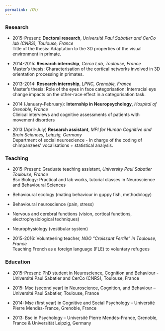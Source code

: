 ```yaml
---
permalink: /CV/
---
```

<!--
#A more detailed version of this CV can be found [here](https://github.com/yseulthb/yseulthb.github.io/blob/master/images/CV_YHB.pdf).
-->

### Research
* 2015-Present: **Doctoral research**, *Université Paul Sabatier and CerCo lab (CNRS), Toulouse, France*<br /> 
Title of the thesis: Adaptation to the 3D properties of the visual environment in primate. <!--(Funded by the University Paul Sabatier, Toulouse). Supervisor: Benoit Cottereau, CNRS researcher-->

<!-- Brief synopsis:
Stereovision refers to our ability to perceive the tridimensional (3D) structure of our environment from the bidimensional images that are projected on our retinas. In primates, it is considered to have contributed to the emergence of fine motor skills, such as reaching and grasping objects, by giving precise information about the position and form of the objects that are in our environment.
Surprisingly, despite the work dedicated to the development of those technologies, artificial models of stereovision are still far from reaching such performances, their main limit being that their preestablished approaches that are not able to adapt to the different environmental properties.
The main purpose of this project is, thus, to provide a better understanding of how the visual system in primates adapts to the 3D properties of our environment. We intend to study the relation between the 3D properties of our environment and cortical responses to those properties at a macroscopic level, by conducting functional neuroimaging studies.
Those data will then be used to model stereoscopic vision with the aim of developing artificial vision systems that will be able to learn to detect those 3D properties without supervision.
-->

* 2014-2015: **Research internship**, *Cerco Lab, Toulouse, France*<br />
Master’s thesis: Characterisation of the cortical networks involved in 3D orientation processing in primates.

* 2013-2014: **Research internship**, *LPNC, Grenoble, France*<br />
Master’s thesis: Role of the eyes in face categorisation: Interracial eye change impacts on the other-race effect in a categorisation task.

* 2014 (January-February): **Internship in Neuropsychology**, *Hospital of Grenoble, France*<br />
Clinical interviews and cognitive assessments of patients with movement disorders

* 2013 (April-July) **Research assistant**, *MPI for Human Cognitive and Brain Sciences, Leipzig, Germany*<br />
Department of social neuroscience - In charge of the coding of chimpanzees' vocalisations + statistical analysis. 


### Teaching
* 2015-Present: Graduate teaching assistant, *University Paul Sabatier Toulouse, France*<br />
Bsc Biology: Practical and lab works, tutorial classes in Neuroscience and Behavioural Sciences
* Behavioural ecology (mating behaviour in guppy fish, methodology)
* Behavioural neuroscience (pain, stress)
* Nervous and cerebral functions (vision, cortical functions, electrophysiological techniques)
* Neurophysiology (vestibular system) 

* 2015-2016: Volunteering teacher, *NGO “Croissant Fertile” in Toulouse, France*<br />
Teaching French as a foreign language (FLE) to voluntary refugees

<!-- * 2011 (June-October): Tutor and Student Mentor for first-year students in Psychology, *University of Grenoble, France*<br />
Student Mentor (several weeks): Guiding the new students to find their way on the campus, helping them to get integrated
Student Tutor (a few hours): Helping students to get ready for their exams -->

### Education
* 2015-Present: PhD student in Neuroscience, Cognition and Behaviour - Université Paul Sabatier and CerCo (CNRS), Toulouse, France

* 2015: Msc (second year) in Neuroscience, Cognition, and Behaviour – Université Paul Sabatier, Toulouse, France
<!-- Attended courses: Cognition, spatial cognition, sensory systems, neuroethology, collective behaviour, behavioural ecology, applied statistics -->

* 2014: Msc (first year) in Cognitive and Social Psychology – Université Pierre Mendès-France, Grenoble, France
<!-- Attended courses: Visual cognition, memory, neurology and neuropsychology,psycholinguistics, movement planning and control, applied statistics -->

* 2013: Bsc in Psychology – Université Pierre Mendès-France, Grenoble, France & Universität Leipzig, Germany

<!-- ## Additional skills

* Computer skills: Matlab (intermediate), SPM12 (intermediate), R programming (intermediate), EventIDE and E-Prime (stimulus presentation software), SPSS, Avisoft, Microsoft Office (Word, Powerpoint, Excel), Linux (Ubuntu), Mac OS (until OS X)
* Project management: Organising lab events, such as the Lab day or the annual winter school
* Languages: French (native), English (Toefl iBT: 104/120), German (very good command in speaking, level B2), Spanish (good command in speaking, level B1) -->
